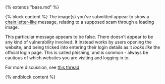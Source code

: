 {% extends "base.md" %}

{% block content %}
The image(s) you've submitted appear to show a [chain letter-like](https://en.wikipedia.org/wiki/Chain_letter) message, relating to a supposed scam through a loading image.

This particular message appears to be false. There doesn't appear to be any kind of vulnerability involved. It instead works by users opening the website, and being tricked into entering their login details as it _looks like_ the official login page. This is called phishing, and is common - always be cautious of which websites you are visiting and logging in to.

For more discussion, see [this thread](https://www.reddit.com/r/discordapp/comments/r0quwp/is_this_true_or_just_another_hoax/)

{% endblock content %}
